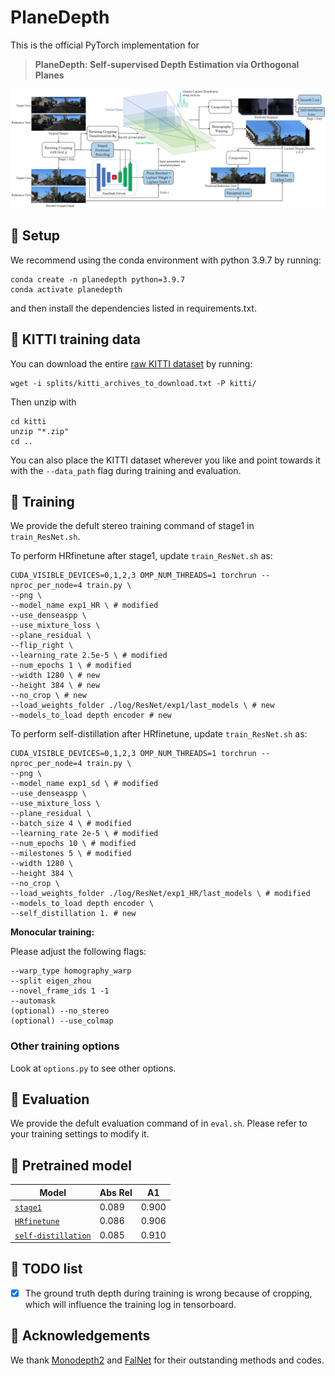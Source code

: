# PlaneDepth

This is the official PyTorch implementation for

> **PlaneDepth: Self-supervised Depth Estimation via Orthogonal Planes**

<p align="center">
  <img src="figures/pipeline.png" alt="pipeline of our method" width="1000" />
</p>

## 🐁 Setup
We recommend using the conda environment with python 3.9.7 by running:
```shell
conda create -n planedepth python=3.9.7
conda activate planedepth
```
and then install the dependencies listed in requirements.txt.

## 🐂 KITTI training data
You can download the entire [raw KITTI dataset](http://www.cvlibs.net/datasets/kitti/raw_data.php) by running:
```shell
wget -i splits/kitti_archives_to_download.txt -P kitti/
```
Then unzip with
```shell
cd kitti
unzip "*.zip"
cd ..
```
You can also place the KITTI dataset wherever you like and point towards it with the `--data_path` flag during training and evaluation.

## 🐅 Training
We provide the defult stereo training command of stage1 in `train_ResNet.sh`.

To perform HRfinetune after stage1, update `train_ResNet.sh` as:
```shell
CUDA_VISIBLE_DEVICES=0,1,2,3 OMP_NUM_THREADS=1 torchrun --nproc_per_node=4 train.py \
--png \
--model_name exp1_HR \ # modified
--use_denseaspp \
--use_mixture_loss \
--plane_residual \
--flip_right \
--learning_rate 2.5e-5 \ # modified
--num_epochs 1 \ # modified
--width 1280 \ # new
--height 384 \ # new
--no_crop \ # new
--load_weights_folder ./log/ResNet/exp1/last_models \ # new
--models_to_load depth encoder # new
```

To perform self-distillation after HRfinetune, update `train_ResNet.sh` as:
```shell
CUDA_VISIBLE_DEVICES=0,1,2,3 OMP_NUM_THREADS=1 torchrun --nproc_per_node=4 train.py \
--png \
--model_name exp1_sd \ # modified
--use_denseaspp \
--use_mixture_loss \
--plane_residual \
--batch_size 4 \ # modified
--learning_rate 2e-5 \ # modified
--num_epochs 10 \ # modified
--milestones 5 \ # modified
--width 1280 \
--height 384 \
--no_crop \
--load_weights_folder ./log/ResNet/exp1_HR/last_models \ # modified
--models_to_load depth encoder \
--self_distillation 1. # new
```

**Monocular training:**

Please adjust the following flags:
```shell
--warp_type homography_warp
--split eigen_zhou
--novel_frame_ids 1 -1
--automask
(optional) --no_stereo
(optional) --use_colmap
```

### Other training options

Look at `options.py` to see other options.


## 🐇 Evaluation

We provide the defult evaluation command of in `eval.sh`. Please refer to your training settings to modify it.

## 🐉 Pretrained model

| Model      | Abs Rel |  A1  |
|------------|------|-------------|
| [`stage1`](https://shanghaitecheducn-my.sharepoint.com/:f:/g/personal/wangry3_shanghaitech_edu_cn/EiLFuTdtmidMgu-1XbNpr9wBiKk4NZbNv60RfxajlfDiWA?e=cmfpwc) | 0.089                | 0.900        |
| [`HRfinetune`](https://shanghaitecheducn-my.sharepoint.com/:f:/g/personal/wangry3_shanghaitech_edu_cn/EqmusgpF_m5GmwpmsG7czO4ByfFIIJe450GsFvST9mUn_w?e=grQJFz) | 0.086                | 0.906      |
| [`self-distillation`](https://shanghaitecheducn-my.sharepoint.com/:f:/g/personal/wangry3_shanghaitech_edu_cn/EmYCmInpVd5CjJwu8-DCyY4BnJTKQ7IKnRx5GJYqQEVeMg?e=OCRdEl) | 0.085             | 0.910       |

## 🐍 TODO list

- [x] The ground truth depth during training is wrong because of cropping, which will influence the training log in tensorboard.

## 🐎 Acknowledgements
We thank [Monodepth2](https://github.com/nianticlabs/monodepth2) and [FalNet](https://github.com/JuanLuisGonzalez/FAL_net) for their outstanding methods and codes.
